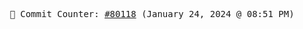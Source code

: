 <p align="center">
    <samp>
        📮 Commit Counter: <a href="https://github.com/Javascript-void0/Javascript-void0/commits/main">#80118</a> (January 24, 2024 @ 08:51 PM)
    </samp>
</p>
